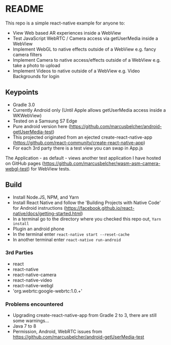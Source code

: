# README
This repo is a simple react-native example for anyone to:
- View Web based AR experiences inside a WebView
- Test JavaScript WebRTC / Camera access via getUserMedia inside a WebView 
- Implement WebGL to native effects outside of a WebView e.g. fancy camera filters
- Implement Camera to native access/effects outside of a WebView e.g. take a photo to upload
- Implement Videos to native outside of a WebView e.g. Video Backgrounds for login

## Keypoints 
- Gradle 3.0
- Currently Android only (Until Apple allows getUserMedia access inside a WKWebView) 
- Tested on a Samsung S7 Edge
- Pure android version here (https://github.com/marcusbelcher/android-getUserMedia-test)
- This projected originated from an ejected create-react-native-app (https://github.com/react-community/create-react-native-app)
- For each 3rd party there is a test view you can swap in App.js

 The Application - as default - views another test application I have hosted on GitHub pages (https://github.com/marcusbelcher/wasm-asm-camera-webgl-test) for WebView tests.

## Build
- Install Node.JS, NPM, and Yarn
- Install React Native and follow the 'Building Projects with Native Code' for Android instructions (https://facebook.github.io/react-native/docs/getting-started.html)
- In a terminal go to the directory where you checked this repo out, `Yarn install`
- Plugin an android phone
- In the terminal enter `react-native start --reset-cache`
- In another terminal enter `react-native run-android`

### 3rd Parties
- react
- react-native
- react-native-camera
- react-native-video
- react-native-webgl
- 'org.webrtc:google-webrtc:1.0.+'

### Problems encountered
- Upgrading create-react-native-app from Gradle 2 to 3, there are still some warnings...
- Java 7 to 8
- Permission, Android, WebRTC issues from https://github.com/marcusbelcher/android-getUserMedia-test 
